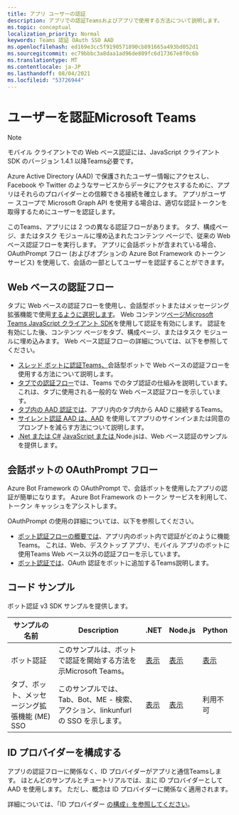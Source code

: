 ```yaml
---
title: アプリ ユーザーの認証
description: アプリでの認証Teamsおよびアプリで使用する方法について説明します。
ms.topic: conceptual
localization_priority: Normal
keywords: Teams 認証 OAuth SSO AAD
ms.openlocfilehash: ed169e3cc5f9190571890cb891665a493bd052d1
ms.sourcegitcommit: ec79bbbc3a8daa1ad96de809fc6d17367e8f0c6b
ms.translationtype: MT
ms.contentlocale: ja-JP
ms.lasthandoff: 08/04/2021
ms.locfileid: "53726944"
---
```

# <a name="authenticate-users-in-microsoft-teams"></a>ユーザーを認証Microsoft Teams

> [!Note]
> モバイル クライアントでの Web ベース認証には、JavaScript クライアント SDK のバージョン 1.4.1 以降Teams必要です。

Azure Active Directory (AAD) で保護されたユーザー情報にアクセスし、Facebook や Twitter のようなサービスからデータにアクセスするために、アプリはそれらのプロバイダーとの信頼できる接続を確立します。 アプリがユーザー スコープで Microsoft Graph API を使用する場合は、適切な認証トークンを取得するためにユーザーを認証します。

このTeams、アプリには 2 つの異なる認証フローがあります。 タブ、構成ページ、またはタスク モジュールに[](~/tabs/how-to/create-tab-pages/content-page.md)埋め込まれたコンテンツ ページで、従来の Web ベース認証フローを実行します。 アプリに会話ボットが含まれている場合、OAuthPrompt フロー (およびオプションの Azure Bot Framework のトークン サービス) を使用して、会話の一部としてユーザーを認証することができます。

## <a name="web-based-authentication-flow"></a>Web ベースの認証フロー

タブに Web ベースの認証[](~/tabs/what-are-tabs.md)フローを使用し、会話型[](~/bots/what-are-bots.md)ボットまたはメッセージング拡張機能で使用[するように選択します](~/messaging-extensions/what-are-messaging-extensions.md)。 Web コンテンツ[ページMicrosoft Teams JavaScript クライアント SDK](/javascript/api/overview/msteams-client)を使用して認証を有効にします。 認証を有効にした後、コンテンツ ページをタブ、構成ページ、またはタスク モジュールに埋め込みます。 Web ベース認証フローの詳細については、以下を参照してください。

* [スレッド ボットに認証Teams、](~/bots/how-to/authentication/add-authentication.md)会話型ボットで Web ベースの認証フローを使用する方法について説明します。
* [タブでの認証フロー](~/tabs/how-to/authentication/auth-flow-tab.md)では、Teams でのタブ認証の仕組みを説明しています。 これは、タブに使用される一般的な Web ベース認証フローを示しています。
* [タブ内の AAD 認証では](~/tabs/how-to/authentication/auth-tab-AAD.md)、アプリ内のタブ内から AAD に接続するTeams。
* [サイレント認証 AAD は、AAD](~/tabs/how-to/authentication/auth-silent-AAD.md) を使用してアプリのサインインまたは同意のプロンプトを減らす方法について説明します。
* [.Net または C#](https://github.com/OfficeDev/microsoft-teams-sample-complete-csharp) [JavaScript または ](https://github.com/OfficeDev/microsoft-teams-sample-complete-node) Node.jsは、Web ベース認証のサンプルを提供します。

## <a name="the-oauthprompt-flow-for-conversational-bots"></a>会話ボットの OAuthPrompt フロー

Azure Bot Framework の OAuthPrompt で、会話ボットを使用したアプリの認証が簡単になります。 Azure Bot Framework のトークン サービスを利用して、トークン キャッシュをアシストします。

OAuthPrompt の使用の詳細については、以下を参照してください。

* [ボット認証フローの概要では](~/bots/how-to/authentication/auth-flow-bot.md)、アプリ内のボット内で認証がどのように機能Teams。 これは、Web、デスクトップ アプリ、モバイル アプリのボットに使用Teams Web ベース以外の認証フローを示しています。
* [ボット認証では](~/bots/how-to/authentication/add-authentication.md)、OAuth 認証をボットに追加するTeams説明します。

## <a name="code-sample"></a>コード サンプル

ボット認証 v3 SDK サンプルを提供します。

| **サンプルの名前** | **Description** | **.NET** | **Node.js** | **Python** |
|---------------|------------|------------|-------------|---------------|
| ボット認証 | このサンプルは、ボットで認証を開始する方法を示Microsoft Teams。 | [表示](https://github.com/microsoft/BotBuilder-Samples/tree/master/samples/csharp_dotnetcore/46.teams-auth) | [表示](https://github.com/microsoft/BotBuilder-Samples/tree/master/samples/javascript_nodejs/46.teams-auth) | [表示](https://github.com/microsoft/BotBuilder-Samples/tree/main/samples/python/46.teams-auth) |
| タブ、ボット、メッセージング拡張機能 (ME) SSO | このサンプルでは、Tab、Bot、ME - 検索、アクション、linkunfurl の SSO を示します。 |  [表示](https://github.com/OfficeDev/Microsoft-Teams-Samples/tree/main/samples/app-sso/csharp) | [表示](https://github.com/OfficeDev/Microsoft-Teams-Samples/tree/main/samples/app-sso/nodejs) | 利用不可 |


## <a name="configure-the-identity-provider"></a>ID プロバイダーを構成する

アプリの認証フローに関係なく、ID プロバイダーがアプリと通信Teamsします。 ほとんどのサンプルとチュートリアルでは、主に ID プロバイダーとして AAD を使用します。 ただし、概念は ID プロバイダーに関係なく適用されます。

詳細については、「ID プロバイダー [の構成」を参照してください](~/concepts/authentication/configure-identity-provider.md)。
